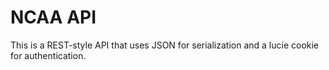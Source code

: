 NCAA API
========

This is a REST-style API that uses JSON for serialization and a lucie cookie for authentication.
